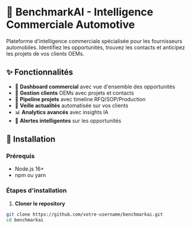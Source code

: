 # 🚗 BenchmarkAI - Intelligence Commerciale Automotive

Plateforme d'intelligence commerciale spécialisée pour les fournisseurs automobiles. Identifiez les opportunités, trouvez les contacts et anticipez les projets de vos clients OEMs.

## ✨ Fonctionnalités

- 🎯 **Dashboard commercial** avec vue d'ensemble des opportunités
- 🏢 **Gestion clients** OEMs avec projets et contacts
- 🚀 **Pipeline projets** avec timeline RFQ/SOP/Production
- 📰 **Veille actualités** automatisée sur vos clients
- 📊 **Analytics avancés** avec insights IA
- 🔔 **Alertes intelligentes** sur les opportunités

## 🚀 Installation

### Prérequis
- Node.js 16+ 
- npm ou yarn

### Étapes d'installation

1. **Cloner le repository**
```bash
git clone https://github.com/votre-username/benchmarkai.git
cd benchmarkai
